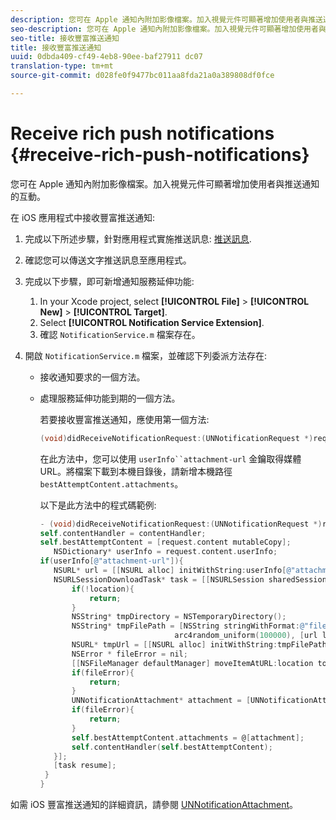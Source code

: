```yaml
---
description: 您可在 Apple 通知內附加影像檔案。加入視覺元件可顯著增加使用者與推送通知的互動。
seo-description: 您可在 Apple 通知內附加影像檔案。加入視覺元件可顯著增加使用者與推送通知的互動。
seo-title: 接收豐富推送通知
title: 接收豐富推送通知
uuid: 0dbda409-cf49-4eb8-90ee-baf27911 dc07
translation-type: tm+mt
source-git-commit: d028fe0f9477bc011aa8fda21a0a389808df0fce

---
```



# Receive rich push notifications {#receive-rich-push-notifications}

您可在 Apple 通知內附加影像檔案。加入視覺元件可顯著增加使用者與推送通知的互動。

在 iOS 應用程式中接收豐富推送通知:

1. 完成以下所述步驟，針對應用程式實施推送訊息: [推送訊息](/help/ios/messaging-main/push-messaging/push-messaging.md).
1. 確認您可以傳送文字推送訊息至應用程式。
1. 完成以下步驟，即可新增通知服務延伸功能:

   1. In your Xcode project, select  **[!UICONTROL File]** &gt; **[!UICONTROL New]** &gt; **[!UICONTROL Target]**.
   1. Select **[!UICONTROL Notification Service Extension]**.
   1. 確認 `NotificationService.m` 檔案存在。

1. 開啟 `NotificationService.m` 檔案，並確認下列委派方法存在:

   * 接收通知要求的一個方法。
   * 處理服務延伸功能到期的一個方法。

      若要接收豐富推送通知，應使用第一個方法:

      ```objective-c
      (void)didReceiveNotificationRequest:(UNNotificationRequest *)request withContentHandler:(void (^)(UNNotificationContent *contentToDeliver))contentHandler;
      ```

      在此方法中，您可以使用 `userInfo``attachment-url` 金鑰取得媒體URL。將檔案下載到本機目錄後，請新增本機路徑 `bestAttemptContent.attachments`。

      以下是此方法中的程式碼範例:

      ```objective-c
      - (void)didReceiveNotificationRequest:(UNNotificationRequest *)request withContentHandler:(void (^)(UNNotificationContent * _Nonnull))contentHandler {
      self.contentHandler = contentHandler;
      self.bestAttemptContent = [request.content mutableCopy];
         NSDictionary* userInfo = request.content.userInfo;
      if(userInfo[@"attachment-url"]){
         NSURL* url = [[NSURL alloc] initWithString:userInfo[@"attachment-url"]];
         NSURLSessionDownloadTask* task = [[NSURLSession sharedSession] downloadTaskWithURL:url completionHandler:^(NSURL * _Nullable location, NSURLResponse * _Nullable response, NSError * _Nullable error) {
             if(!location){
                 return;
             }
             NSString* tmpDirectory = NSTemporaryDirectory();
             NSString* tmpFilePath = [NSString stringWithFormat:@"file://%@%d%d%@", tmpDirectory, arc4random_uniform(100000),
                                    arc4random_uniform(100000), [url lastPathComponent]];
             NSURL* tmpUrl = [[NSURL alloc] initWithString:tmpFilePath];
             NSError * fileError = nil;
             [[NSFileManager defaultManager] moveItemAtURL:location toURL:tmpUrl error:&amp;fileError];
             if(fileError){
                 return;
             }
             UNNotificationAttachment* attachment = [UNNotificationAttachment attachmentWithIdentifier:@"video" URL:tmpUrl options:nil error:&amp;fileError];
             if(fileError){
                 return;
             }
             self.bestAttemptContent.attachments = @[attachment];
             self.contentHandler(self.bestAttemptContent);
         }];
         [task resume];
       }
      }
      ```


如需 iOS 豐富推送通知的詳細資訊，請參閱 [UNNotificationAttachment](https://developer.apple.com/documentation/usernotifications/unnotificationattachment)。
